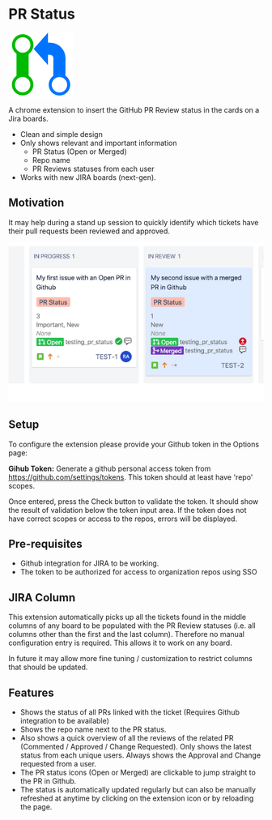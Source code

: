 # PR Status
![PR Status](src/icons/icon-active.png "PR Status")

A chrome extension to insert the GitHub PR Review status in the cards on a Jira boards.

* Clean and simple design
* Only shows relevant and important information 
  * PR Status (Open or Merged)
  * Repo name
  * PR Reviews statuses from each user
* Works with new JIRA boards (next-gen).

## Motivation

It may help during a stand up session to quickly identify which tickets have their pull requests been reviewed and approved. 

![Quick Overview](./assets/screenshot2.png)

## Setup

To configure the extension please provide your Github token in the Options page:

**Gihub Token:** Generate a github personal access token from https://github.com/settings/tokens. This token should at least have 'repo' scopes.

Once entered, press the Check button to validate the token. It should show the result of validation below the token input area. If the token does not have correct scopes or access to the repos, errors will be displayed. 

## Pre-requisites

- Github integration for JIRA to be working.
- The token to be authorized for access to organization repos using SSO

## JIRA Column  

This extension automatically picks up all the tickets found in the middle columns of any board to be populated with the PR Review statuses (i.e. all columns other than the first and the last column). Therefore no manual configuration entry is required. This allows it to work on any board. 

In future it may allow more fine tuning / customization to restrict columns that should be updated.

## Features

- Shows the status of all PRs linked with the ticket (Requires Github integration to be available)
- Shows the repo name next to the PR status.
- Also shows a quick overview of all the reviews of the related PR (Commented / Approved / Change Requested). Only shows the latest status from each unique users. Always shows the Approval and Change requested from a user.
- The PR status icons (Open or Merged) are clickable to jump straight to the PR in Github. 
- The status is automatically updated regularly but can also be manually refreshed at anytime by clicking on the extension icon or by reloading the page.
